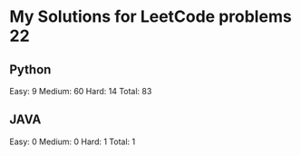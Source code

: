 # My Solutions for LeetCode problems 22

## Python

Easy: 9
Medium: 60
Hard: 14
Total: 83

## JAVA

Easy: 0
Medium: 0
Hard: 1
Total: 1
